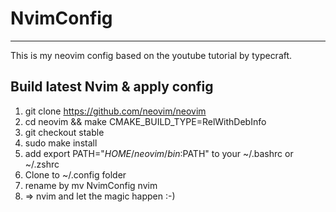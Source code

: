 # NvimConfig
***
This is my neovim config based on the youtube tutorial by typecraft.

## Build latest Nvim & apply config
1. git clone https://github.com/neovim/neovim
2. cd neovim && make CMAKE_BUILD_TYPE=RelWithDebInfo
3. git checkout stable
4. sudo make install
5. add export PATH="$HOME/neovim/bin:$PATH" to your ~/.bashrc or ~/.zshrc
6. Clone to ~/.config folder
7. rename by mv NvimConfig nvim
8. => nvim and let the magic happen :-)

